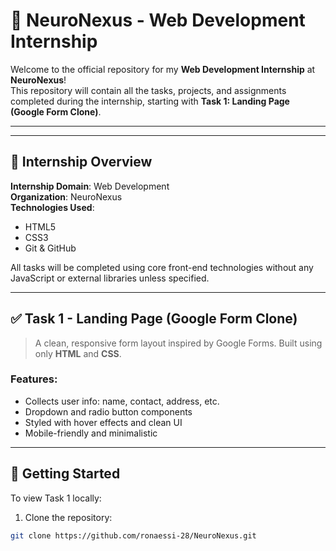 # 🧠 NeuroNexus - Web Development Internship
 
Welcome to the official repository for my **Web Development Internship** at **NeuroNexus**!  
This repository will contain all the tasks, projects, and assignments completed during the internship, starting with **Task 1: Landing Page (Google Form Clone)**.

---      
    
   
  
---

## 📌 Internship Overview
  
**Internship Domain**: Web Development  
**Organization**: NeuroNexus  
**Technologies Used**:  
- HTML5  
- CSS3  
- Git & GitHub  

All tasks will be completed using core front-end technologies without any JavaScript or external libraries unless specified.

---

## ✅ Task 1 - Landing Page (Google Form Clone)

> A clean, responsive form layout inspired by Google Forms. Built using only **HTML** and **CSS**.

### Features:
- Collects user info: name, contact, address, etc.
- Dropdown and radio button components
- Styled with hover effects and clean UI
- Mobile-friendly and minimalistic

---

## 🚀 Getting Started

To view Task 1 locally:

1. Clone the repository:
```bash
git clone https://github.com/ronaessi-28/NeuroNexus.git
